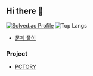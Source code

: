 ## Hi there 👋

<!--
**mijien0179/mijien0179** is a ✨ _special_ ✨ repository because its `README.md` (this file) appears on your GitHub profile.

Here are some ideas to get you started:

- 🔭 I’m currently working on ...
- 🌱 I’m currently learning ...
- 👯 I’m looking to collaborate on ...
- 🤔 I’m looking for help with ...
- 💬 Ask me about ...
- 📫 How to reach me: ...
- 😄 Pronouns: ...
- ⚡ Fun fact: ...
-->
[![Solved.ac Profile](http://mazassumnida.wtf/api/v2/generate_badge?boj=mijien0179)](https://solved.ac/mijien0179)
![Top Langs](https://github-readme-stats.vercel.app/api/top-langs/?username=mijien0179&layout=compact&theme=dark)

* [문제 풀이](https://github.com/mijien0179/PS)

### Project
* [PCTORY](https://github.com/mijien0179/PCTORY)
